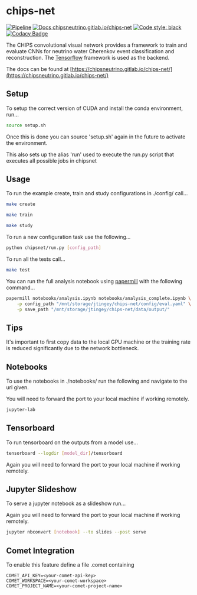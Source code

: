 # chips-net

[![Pipeline](https://gitlab.com/chipsneutrino/chips-net/badges/master/pipeline.svg)](https://gitlab.com/chipsneutrino/chips-net/pipelines) [![Docs chipsneutrino.gitlab.io/chips-net](https://img.shields.io/website-up-down-green-red/http/shields.io.svg)](https://chipsneutrino.gitlab.io/chips-net/) [![Code style: black](https://img.shields.io/badge/code%20style-black-000000.svg)](https://github.com/psf/black) [![Codacy Badge](https://app.codacy.com/project/badge/Grade/78709e60f88f4918be95f8dcbabe4dd0)](https://www.codacy.com/gl/chipsneutrino/chips-net?utm_source=gitlab.com&amp;utm_medium=referral&amp;utm_content=chipsneutrino/chips-net&amp;utm_campaign=Badge_Grade)

The CHIPS convolutional visual network provides a framework to train and evaluate CNNs for neutrino water Cherenkov event classification and reconstruction. The [Tensorflow](https://www.tensorflow.org/) framework is used as the backend.

The docs can be found at [https://chipsneutrino.gitlab.io/chips-net/](https://chipsneutrino.gitlab.io/chips-net/)

## Setup
To setup the correct version of CUDA and install the conda environment, run... 

```bash
source setup.sh
```

Once this is done you can source 'setup.sh' again in the future to activate the environment.

This also sets up the alias 'run' used to execute the run.py script that executes all possible jobs in chipsnet

## Usage
To run the example create, train and study configurations in ./config/ call...

```bash
make create
```

```bash
make train
```

```bash
make study
```

To run a new configuration task use the following...

```bash
python chipsnet/run.py [config_path]
```

To run all the tests call...

```bash
make test
```

You can run the full analysis notebook using [papermill](https://papermill.readthedocs.io/en/latest/index.html) with the following command...

```bash
papermill notebooks/analysis.ipynb notebooks/analysis_complete.ipynb \
    -p config_path "/mnt/storage/jtingey/chips-net/config/eval.yaml" \
    -p save_path "/mnt/storage/jtingey/chips-net/data/output/"
```

## Tips
It's important to first copy data to the local GPU machine or the training rate is reduced significantly due to the network bottleneck.

## Notebooks
To use the notebooks in ./notebooks/ run the following and navigate to the url given.

You will need to forward the port to your local machine if working remotely.

```bash
jupyter-lab
```

## Tensorboard
To run tensorboard on the outputs from a model use...

```bash
tensorboard --logdir [model_dir]/tensorboard
```

Again you will need to forward the port to your local machine if working remotely.

## Jupyter Slideshow
To serve a jupyter notebook as a slideshow run...

Again you will need to forward the port to your local machine if working remotely.

```bash
jupyter nbconvert [notebook] --to slides --post serve
```

## Comet Integration

To enable this feature define a file .comet containing 

```text
COMET_API_KEY=<your-comet-api-key>
COMET_WORKSPACE=<your-comet-workspace>
COMET_PROJECT_NAME=<your-comet-project-name>
```